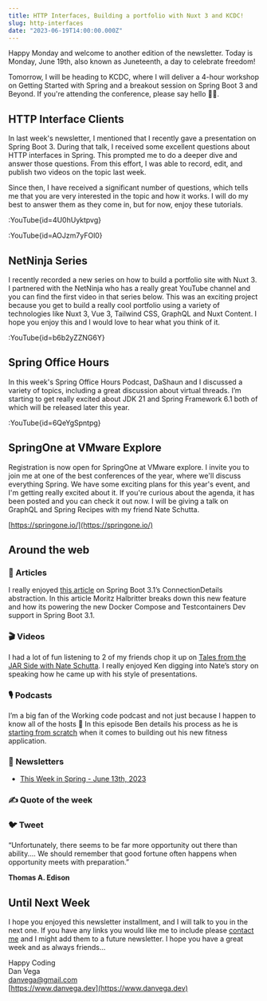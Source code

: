 ```yaml
---
title: HTTP Interfaces, Building a portfolio with Nuxt 3 and KCDC!
slug: http-interfaces
date: "2023-06-19T14:00:00.000Z"
---
```


Happy Monday and welcome to another edition of the newsletter. Today is Monday, June 19th, also known as Juneteenth, a day to celebrate freedom!

Tomorrow, I will be heading to KCDC, where I will deliver a 4-hour workshop on Getting Started with Spring and a breakout session on Spring Boot 3 and Beyond. If you're attending the conference, please say hello 👋🏻.

## HTTP Interface Clients

In last week's newsletter, I mentioned that I recently gave a presentation on Spring Boot 3. During that talk, I received some excellent questions about HTTP interfaces in Spring. This prompted me to do a deeper dive and answer those questions. From this effort, I was able to record, edit, and publish two videos on the topic last week.

Since then, I have received a significant number of questions, which tells me that you are very interested in the topic and how it works. I will do my best to answer them as they come in, but for now, enjoy these tutorials.

:YouTube{id=4U0hUyktpvg}

:YouTube{id=AOJzm7yFOl0}

## NetNinja Series

I recently recorded a new series on how to build a portfolio site with Nuxt 3. I partnered with the NetNinja who has a really great YouTube channel and you can find the first video in that series below. This was an exciting project because you get to build a really cool portfolio using a variety of technologies like Nuxt 3, Vue 3, Tailwind CSS, GraphQL and Nuxt Content. I hope you enjoy this and I would love to hear what you think of it.

:YouTube{id=b6b2yZZNG6Y}

## Spring Office Hours

In this week's Spring Office Hours Podcast, DaShaun and I discussed a variety of topics, including a great discussion about virtual threads. I’m starting to get really excited about JDK 21 and Spring Framework 6.1 both of which will be released later this year.

:YouTube{id=6QeYgSpntpg}

## SpringOne at VMware Explore

Registration is now open for SpringOne at VMware explore. I invite you to join me at one of the best conferences of the year, where we'll discuss everything Spring. We have some exciting plans for this year's event, and I'm getting really excited about it. If you're curious about the agenda, it has been posted and you can check it out now. I will be giving a talk on GraphQL and Spring Recipes with my friend Nate Schutta.

[https://springone.io/](https://springone.io/)

## Around the web

### 📝 Articles

I really enjoyed [this article](https://spring.io/blog/2023/06/19/spring-boot-31-connectiondetails-abstraction) on Spring Boot 3.1’s ConnectionDetails abstraction. In this article  Moritz Halbritter breaks down this new feature and how its powering the new Docker Compose and Testcontainers Dev support in Spring Boot 3.1.

### 🎬 Videos

I had a lot of fun listening to 2 of my friends chop it up on [Tales from the JAR Side with Nate Schutta](https://www.youtube.com/watch?v=wQJjRbS1pKI). I really enjoyed Ken digging into Nate’s story on speaking how he came up with his style of presentations.

### 🎙 Podcasts

I’m a big fan of the Working code podcast and not just because I happen to know all of the hosts 🤩 In this episode Ben details his process as he is [starting from scratch](https://workingcode.dev/episodes/131-starting-from-scratch/) when it comes to building out his new fitness application.

### 📰 Newsletters

- [This Week in Spring - June 13th, 2023](https://spring.io/blog/2023/06/13/this-week-in-spring-june-13th-2023)

### ✍️ Quote of the week

### 🐦 Tweet

“Unfortunately, there seems to be far more opportunity out there than ability.... We should remember that good fortune often happens when opportunity meets with preparation.”

**Thomas A. Edison**

## Until Next Week

I hope you enjoyed this newsletter installment, and I will talk to you in the next one. If you have any links you would like me to include please [contact me](http://twitter.com/therealdanvega) and I might add them to a future newsletter. I hope you have a great week and as always friends...

Happy Coding<br/>
Dan Vega<br/>
danvega@gmail.com<br/>
[https://www.danvega.dev](https://www.danvega.dev)
